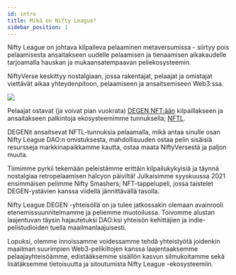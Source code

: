 ```yaml
---
id: intro
title: Mikä on Nifty League?
sidebar_position: 1
---
```


Nifty League on johtava kilpaileva pelaaminen metaversumissa - siirtyy pois pelaamisesta ansaitakseen uudelle pelaamisen ja tienaamisen aikakaudelle tarjoamalla hauskan ja mukaansatempaavan peliekosysteemin.

NiftyVerse keskittyy nostalgiaan, jossa rakentajat, pelaajat ja omistajat viettävät aikaa yhteydenpitoon, pelaamiseen ja ansaitsemiseen Web3:ssa.

![](/img/story.gif)

Pelaajat ostavat (ja voivat pian vuokrata) [DEGEN NFT:ään](https://opensea.io/collection/niftydegen) kilpaillakseen ja ansaitakseen palkintoja ekosysteemimme tunnuksella; [NFTL](https://www.coingecko.com/en/coins/nifty-league).

DEGENit ansaitsevat NFTL-tunnuksia pelaamalla, mikä antaa sinulle osan Nifty League DAO:n omistuksesta, mahdollisuuden ostaa pelin sisäisiä resursseja markkinapaikkamme kautta, ostaa maata NiftyVersestä ja paljon muuta.

Tiimimme pyrkii tekemään peleistämme erittäin kilpailukykyisiä ja täynnä nostalgiaa retropelaamisen halcyon päiviltä! Julkaisimme syyskuussa 2021 ensimmäisen pelimme Nifty Smashers; NFT-tappelupeli, jossa taistelet DEGEN-ystävien kanssa viidellä jännittävällä tasolla.

Nifty League DEGEN -yhteisöllä on ja tulee jatkossakin olemaan avainrooli etenemissuunnitelmamme ja peliemme muotoilussa. Toivomme alustan laajentuvan täysin hajautetuksi DAO:ksi yhteisön kehittäjien ja indie-pelistudioiden tuella maailmanlaajuisesti.

Lopuksi, olemme innoissamme voidessamme tehdä yhteistyötä joidenkin maailman suurimpien Web3-pelikiltojen kanssa laajentaaksemme pelaajayhteisöämme, edistääksemme sisällön kasvun silmukoitamme sekä lisätäksemme tietoisuutta ja sitoutumista Nifty League -ekosysteemiin.

